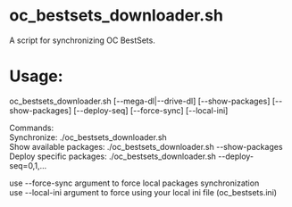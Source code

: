 oc_bestsets_downloader.sh
=================
A script for synchronizing OC BestSets.

Usage:
======
oc_bestsets_downloader.sh [--mega-dl|--drive-dl] [--show-packages] [--show-packages] [--deploy-seq] [--force-sync] [--local-ini]

Commands:<br/>
Synchronize: ./oc_bestsets_downloader.sh<br/>
Show available packages: ./oc_bestsets_downloader.sh --show-packages<br/>
Deploy specific packages: ./oc_bestsets_downloader.sh --deploy-seq=0,1,...<br/>

use --force-sync argument to force local packages synchronization<br/>
use --local-ini argument to force using your local ini file (oc_bestsets.ini)<br/>

